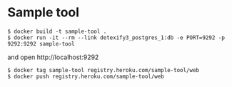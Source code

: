 # Sample tool

    $ docker build -t sample-tool .
    $ docker run -it --rm --link detexify3_postgres_1:db -e PORT=9292 -p 9292:9292 sample-tool

and open http://localhost:9292

    $ docker tag sample-tool registry.heroku.com/sample-tool/web
    $ docker push registry.heroku.com/sample-tool/web
